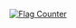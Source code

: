  <a href="https://info.flagcounter.com/vGuz"><img src="https://s01.flagcounter.com/count2/vGuz/bg_FFFFFF/txt_000000/border_CCCCCC/columns_2/maxflags_10/viewers_3/labels_0/pageviews_1/flags_0/percent_0/" alt="Flag Counter" border="0"></a>

